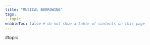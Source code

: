 ```yaml
---
title: "MUSICAL BORROWING"
tags:
- topic     
enableToc: false # do not show a table of contents on this page
---
```


#topic 